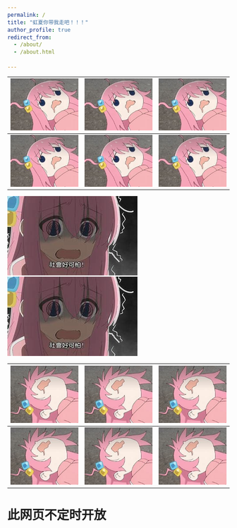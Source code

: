 ```yaml
---
permalink: /
title: "虹夏你带我走吧！！！"
author_profile: true
redirect_from: 
  - /about/
  - /about.html

---
```

| ![晕][img2] | ![晕][img2] | ![晕][img2] |
|------------------|------------------|------------------|
| ![晕][img2] | ![晕][img2] | ![晕][img2] |

[img2]: /images/yun.jpg
![社会好可怕](./images/社会好可怕.jpg) ![社会好可怕](./images/社会好可怕.jpg)

| ![倒头就睡][img] | ![倒头就睡][img] | ![倒头就睡][img] |
|------------------|------------------|------------------|
| ![倒头就睡][img] | ![倒头就睡][img] | ![倒头就睡][img] |

[img]: /images/倒头就睡.jpg

# 此网页不定时开放 #


